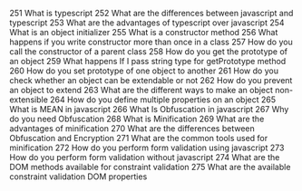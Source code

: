 251     What is typescript
252     What are the differences between javascript and typescript
253     What are the advantages of typescript over javascript
254     What is an object initializer
255     What is a constructor method
256     What happens if you write constructor more than once in a class
257     How do you call the constructor of a parent class
258     How do you get the prototype of an object
259     What happens If I pass string type for getPrototype method
260     How do you set prototype of one object to another
261     How do you check whether an object can be extendable or not
262     How do you prevent an object to extend
263     What are the different ways to make an object non-extensible
264     How do you define multiple properties on an object
265     What is MEAN in javascript
266     What Is Obfuscation in javascript
267     Why do you need Obfuscation
268     What is Minification
269     What are the advantages of minification
270     What are the differences between Obfuscation and Encryption
271     What are the common tools used for minification
272     How do you perform form validation using javascript
273     How do you perform form validation without javascript
274     What are the DOM methods available for constraint validation
275     What are the available constraint validation DOM properties
